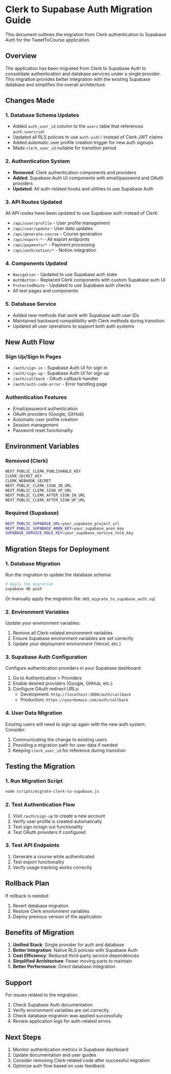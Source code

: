# Clerk to Supabase Auth Migration Guide

This document outlines the migration from Clerk authentication to Supabase Auth for the TweetToCourse application.

## Overview

The application has been migrated from Clerk to Supabase Auth to consolidate authentication and database services under a single provider. This migration provides better integration with the existing Supabase database and simplifies the overall architecture.

## Changes Made

### 1. Database Schema Updates

- Added `auth_user_id` column to the `users` table that references `auth.users(id)`
- Updated all RLS policies to use `auth.uid()` instead of Clerk JWT claims
- Added automatic user profile creation trigger for new auth signups
- Made `clerk_user_id` nullable for transition period

### 2. Authentication System

- **Removed**: Clerk authentication components and providers
- **Added**: Supabase Auth UI components with email/password and OAuth providers
- **Updated**: All auth-related hooks and utilities to use Supabase Auth

### 3. API Routes Updated

All API routes have been updated to use Supabase auth instead of Clerk:

- `/api/user/profile` - User profile management
- `/api/user/update` - User data updates
- `/api/generate-course` - Course generation
- `/api/export-*` - All export endpoints
- `/api/payments/*` - Payment processing
- `/api/auth/notion/*` - Notion integration

### 4. Components Updated

- `Navigation` - Updated to use Supabase auth state
- `AuthButton` - Replaced Clerk components with custom Supabase auth UI
- `ProtectedRoute` - Updated to use Supabase auth checks
- All test pages and components

### 5. Database Service

- Added new methods that work with Supabase auth user IDs
- Maintained backward compatibility with Clerk methods during transition
- Updated all user operations to support both auth systems

## New Auth Flow

### Sign Up/Sign In Pages

- `/auth/sign-in` - Supabase Auth UI for sign in
- `/auth/sign-up` - Supabase Auth UI for sign up
- `/auth/callback` - OAuth callback handler
- `/auth/auth-code-error` - Error handling page

### Authentication Features

- Email/password authentication
- OAuth providers (Google, GitHub)
- Automatic user profile creation
- Session management
- Password reset functionality

## Environment Variables

### Removed (Clerk)
```bash
NEXT_PUBLIC_CLERK_PUBLISHABLE_KEY
CLERK_SECRET_KEY
CLERK_WEBHOOK_SECRET
NEXT_PUBLIC_CLERK_SIGN_IN_URL
NEXT_PUBLIC_CLERK_SIGN_UP_URL
NEXT_PUBLIC_CLERK_AFTER_SIGN_IN_URL
NEXT_PUBLIC_CLERK_AFTER_SIGN_UP_URL
```

### Required (Supabase)
```bash
NEXT_PUBLIC_SUPABASE_URL=your_supabase_project_url
NEXT_PUBLIC_SUPABASE_ANON_KEY=your_supabase_anon_key
SUPABASE_SERVICE_ROLE_KEY=your_supabase_service_role_key
```

## Migration Steps for Deployment

### 1. Database Migration

Run the migration to update the database schema:

```bash
# Apply the migration
supabase db push
```

Or manually apply the migration file: `005_migrate_to_supabase_auth.sql`

### 2. Environment Variables

Update your environment variables:

1. Remove all Clerk-related environment variables
2. Ensure Supabase environment variables are set correctly
3. Update your deployment environment (Vercel, etc.)

### 3. Supabase Auth Configuration

Configure authentication providers in your Supabase dashboard:

1. Go to Authentication > Providers
2. Enable desired providers (Google, GitHub, etc.)
3. Configure OAuth redirect URLs:
   - Development: `http://localhost:3000/auth/callback`
   - Production: `https://yourdomain.com/auth/callback`

### 4. User Data Migration

Existing users will need to sign up again with the new auth system. Consider:

1. Communicating the change to existing users
2. Providing a migration path for user data if needed
3. Keeping `clerk_user_id` for reference during transition

## Testing the Migration

### 1. Run Migration Script

```bash
node scripts/migrate-clerk-to-supabase.js
```

### 2. Test Authentication Flow

1. Visit `/auth/sign-up` to create a new account
2. Verify user profile is created automatically
3. Test sign in/sign out functionality
4. Test OAuth providers if configured

### 3. Test API Endpoints

1. Generate a course while authenticated
2. Test export functionality
3. Verify usage tracking works correctly

## Rollback Plan

If rollback is needed:

1. Revert database migration
2. Restore Clerk environment variables
3. Deploy previous version of the application

## Benefits of Migration

1. **Unified Stack**: Single provider for auth and database
2. **Better Integration**: Native RLS policies with Supabase Auth
3. **Cost Efficiency**: Reduced third-party service dependencies
4. **Simplified Architecture**: Fewer moving parts to maintain
5. **Better Performance**: Direct database integration

## Support

For issues related to the migration:

1. Check Supabase Auth documentation
2. Verify environment variables are set correctly
3. Check database migration was applied successfully
4. Review application logs for auth-related errors

## Next Steps

1. Monitor authentication metrics in Supabase dashboard
2. Update documentation and user guides
3. Consider removing Clerk-related code after successful migration
4. Optimize auth flow based on user feedback